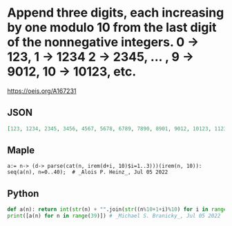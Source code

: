 # Append three digits, each increasing by one modulo 10 from the last digit of the nonnegative integers\. 0 \-\> 123, 1 \-\> 1234 2 \-\> 2345, \.\.\. , 9 \-\> 9012, 10 \-\> 10123, etc\.
https://oeis.org/A167231
## JSON
```JSON
[123, 1234, 2345, 3456, 4567, 5678, 6789, 7890, 8901, 9012, 10123, 11234, 12345, 13456, 14567, 15678, 16789, 17890, 18901, 19012, 20123, 21234, 22345, 23456, 24567, 25678, 26789, 27890, 28901, 29012, 30123, 31234, 32345, 33456, 34567, 35678, 36789, 37890, 38901]
```
## Maple
```Maple
a:= n-> (d-> parse(cat(n, irem(d+i, 10)$i=1..3)))(irem(n, 10)):
seq(a(n), n=0..40);  # _Alois P. Heinz_, Jul 05 2022
```
## Python
```Python
def a(n): return int(str(n) + "".join(str((n%10+1+i)%10) for i in range(3)))
print([a(n) for n in range(39)]) # _Michael S. Branicky_, Jul 05 2022
```
